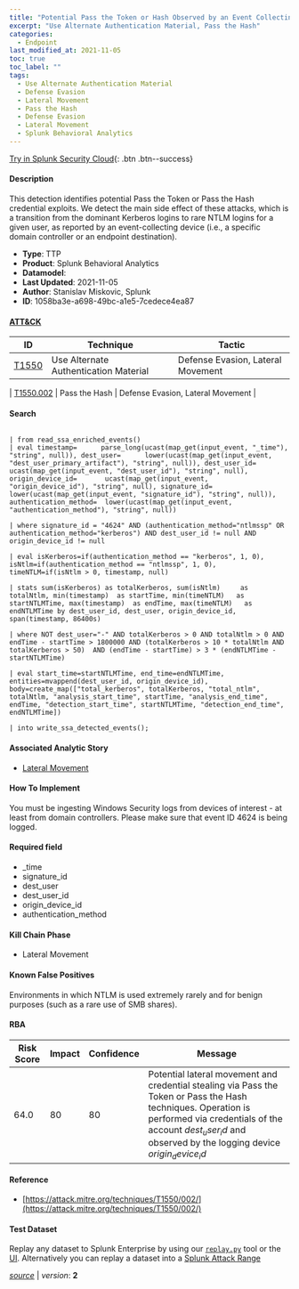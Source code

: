 ```yaml
---
title: "Potential Pass the Token or Hash Observed by an Event Collecting Device"
excerpt: "Use Alternate Authentication Material, Pass the Hash"
categories:
  - Endpoint
last_modified_at: 2021-11-05
toc: true
toc_label: ""
tags:
  - Use Alternate Authentication Material
  - Defense Evasion
  - Lateral Movement
  - Pass the Hash
  - Defense Evasion
  - Lateral Movement
  - Splunk Behavioral Analytics
---
```




[Try in Splunk Security Cloud](https://www.splunk.com/en_us/cyber-security.html){: .btn .btn--success}

#### Description

This detection identifies potential Pass the Token or Pass the Hash credential exploits. We detect the main side effect of these attacks, which is a transition from the dominant Kerberos logins to rare NTLM logins for a given user, as reported by an event-collecting device (i.e., a specific domain controller or an endpoint destination).

- **Type**: TTP
- **Product**: Splunk Behavioral Analytics
- **Datamodel**: 
- **Last Updated**: 2021-11-05
- **Author**: Stanislav Miskovic, Splunk
- **ID**: 1058ba3e-a698-49bc-a1e5-7cedece4ea87


#### [ATT&CK](https://attack.mitre.org/)

| ID          | Technique   | Tactic         |
| ----------- | ----------- |--------------- |
| [T1550](https://attack.mitre.org/techniques/T1550/) | Use Alternate Authentication Material | Defense Evasion, Lateral Movement |

| [T1550.002](https://attack.mitre.org/techniques/T1550/002/) | Pass the Hash | Defense Evasion, Lateral Movement |

#### Search

```

| from read_ssa_enriched_events() 
| eval timestamp=      parse_long(ucast(map_get(input_event, "_time"), "string", null)), dest_user=      lower(ucast(map_get(input_event, "dest_user_primary_artifact"), "string", null)), dest_user_id=   ucast(map_get(input_event, "dest_user_id"), "string", null), origin_device_id=       ucast(map_get(input_event, "origin_device_id"), "string", null), signature_id=   lower(ucast(map_get(input_event, "signature_id"), "string", null)), authentication_method=  lower(ucast(map_get(input_event, "authentication_method"), "string", null))

| where signature_id = "4624" AND (authentication_method="ntlmssp" OR authentication_method="kerberos") AND dest_user_id != null AND origin_device_id != null

| eval isKerberos=if(authentication_method == "kerberos", 1, 0), isNtlm=if(authentication_method == "ntlmssp", 1, 0), timeNTLM=if(isNtlm > 0, timestamp, null)

| stats sum(isKerberos) as totalKerberos, sum(isNtlm)     as totalNtlm, min(timestamp)  as startTime, min(timeNTLM)   as startNTLMTime, max(timestamp)  as endTime, max(timeNTLM)   as endNTLMTime by dest_user_id, dest_user, origin_device_id, span(timestamp, 86400s)

| where NOT dest_user="-" AND totalKerberos > 0 AND totalNtlm > 0 AND endTime - startTime > 1800000 AND (totalKerberos > 10 * totalNtlm AND totalKerberos > 50)  AND (endTime - startTime) > 3 * (endNTLMTime - startNTLMTime)

| eval start_time=startNTLMTime, end_time=endNTLMTime, entities=mvappend(dest_user_id, origin_device_id), body=create_map(["total_kerberos", totalKerberos, "total_ntlm", totalNtlm, "analysis_start_time", startTime, "analysis_end_time", endTime, "detection_start_time", startNTLMTime, "detection_end_time", endNTLMTime])

| into write_ssa_detected_events();
```

#### Associated Analytic Story
* [Lateral Movement](/stories/lateral_movement)


#### How To Implement
You must be ingesting Windows Security logs from devices of interest - at least from domain controllers. Please make sure that event ID 4624 is being logged.

#### Required field
* _time
* signature_id
* dest_user
* dest_user_id
* origin_device_id
* authentication_method


#### Kill Chain Phase
* Lateral Movement


#### Known False Positives
Environments in which NTLM is used extremely rarely and for benign purposes (such as a rare use of SMB shares).


#### RBA

| Risk Score  | Impact      | Confidence   | Message      |
| ----------- | ----------- |--------------|--------------|
| 64.0 | 80 | 80 | Potential lateral movement and credential stealing via Pass the Token or Pass the Hash techniques. Operation is performed via credentials of the account $dest_user_id$ and observed by the logging device $origin_device_id$ |




#### Reference

* [https://attack.mitre.org/techniques/T1550/002/](https://attack.mitre.org/techniques/T1550/002/)



#### Test Dataset
Replay any dataset to Splunk Enterprise by using our [`replay.py`](https://github.com/splunk/attack_data#using-replaypy) tool or the [UI](https://github.com/splunk/attack_data#using-ui).
Alternatively you can replay a dataset into a [Splunk Attack Range](https://github.com/splunk/attack_range#replay-dumps-into-attack-range-splunk-server)




[*source*](https://github.com/splunk/security_content/tree/develop/detections/endpoint/potential_pass_the_token_or_hash_observed_by_an_event_collecting_device.yml) \| *version*: **2**